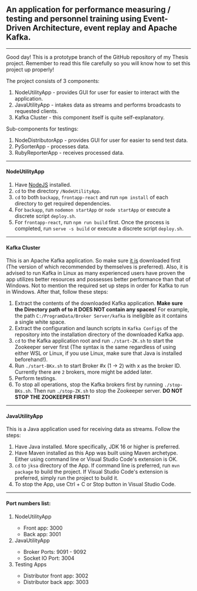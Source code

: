 

## An application for performance measuring / testing and personnel training using Event-Driven Architecture, event replay and Apache Kafka.

<hr/>

Good day! This is a prototype branch of the GitHub repository of my Thesis project. Remember to read this file carefully so you will know how to set this project up properly!

The project consists of 3 components:
<ol>
<li>NodeUtilityApp - provides GUI for user for easier to interact with the application.</li>
<li>JavaUtilityApp - intakes data as streams and performs broadcasts to requested clients.</li>
<li>Kafka Cluster - this component itself is quite self-explanatory.</li>
</ol>

Sub-components for testings:
<ol>
<li>NodeDistributorApp - provides GUI for user for easier to send test data.</li>
<li>PySorterApp - processes data.</li>
<li>RubyReporterApp - receives processed data.</li>
</ol>
<hr/>

#### NodeUtilityApp
1. Have [NodeJS](https://nodejs.org) installed.
2. `cd` to the directory `/NodeUtilityApp`.
3. `cd` to both `backapp`, `frontapp-react` and run `npm install` of each directory to get required dependencies.
4. For `backapp`, run `nodemon startApp` or `node startApp` or execute a discrete script `deploy.sh`.
5. For `frontapp-react`, run `npm run build` first. Once the process is completed, run `serve -s build` or execute a discrete script `deploy.sh`.
<hr/>

#### Kafka Cluster
This is an Apache Kafka application. So make sure [it is](https://kafka.apache.org/downloads) downloaded first (The version of which recommended by themselves is preferred). Also, it is advised to run Kafka in Linux as many experienced users have proven the app utilizes better resources and possesses better performance than that of Windows. Not to mention the required set up steps in order for Kafka to run in Windows. After that, follow these steps:
<br/>
1. Extract the contents of the downloaded Kafka application. **Make sure the Directory path of to it DOES NOT contain any spaces!** For example, the path `C:/ProgramData/Broker Server/kafka` is ineligible as it contains a single white space.<br/>
2. Extract the configuration and launch scripts in `Kafka Configs` of the repository into the installation directory of the downloaded Kafka app.<br/>
3. `cd` to the Kafka application root and run `./start-ZK.sh` to start the Zookeeper server first (The syntax is the same regardless of using either WSL or Linux, if you use Linux, make sure that Java is installed beforehand!).<br/>
4. Run `./start-BKx.sh` to start Broker #x (1 -> 2) with x as the broker ID. Currently there are `2` brokers, more might be added later.
5. Perform testings.
6. To stop all operations, stop the Kafka brokers first by running `./stop-BKs.sh`. Then run `./stop-ZK.sh` to stop the Zookeeper server. **DO NOT STOP THE ZOOKEEPER FIRST!**
<hr/>

#### JavaUtilityApp
This is a Java application used for receiving data as streams. Follow the steps:
1. Have Java installed. More specifically, JDK 16 or higher is preferred.
2. Have Maven installed as this App was built using Maven archetype. Either using command line or Visual Studio Code's extension is OK.
3. `cd` to `jksa` directory of the App. If command line is preferred, run `mvn package` to build the project. If Visual Studio Code's extension is preferred, simply run the project to build it.
4. To stop the App, use Ctrl + C or Stop button in Visual Studio Code.
<hr/>

#### Port numbers list:
<ol>
  <li>NodeUtilityApp</li>
  <ul>
    <li>Front app: 3000</li>
    <li>Back app: 3001</li>
  </ul>
  <li>JavaUtilityApp</li>
  <ul>
    <li>Broker Ports: 9091 - 9092</li>
    <li>Socket IO Port: 3004</li>
  </ul>
  <li>Testing Apps</li>
  <ul>
    <li>Distributor front app: 3002</li>
    <li>Distributor back app: 3003</li>
  </ul>
</ol>
